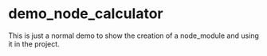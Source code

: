 # demo_node_calculator

This is just a normal demo to show the creation of a node_module and using it in the project.
